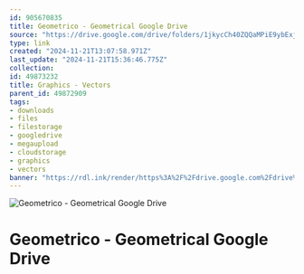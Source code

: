 ```yaml
---
id: 905670835
title: Geometrico - Geometrical Google Drive
source: "https://drive.google.com/drive/folders/1jkycCh40ZQQaMPiE9ybExjkVMQyLXtsw?usp=sharing"
type: link
created: "2024-11-21T13:07:58.971Z"
last_update: "2024-11-21T15:36:46.775Z"
collection:
id: 49873232
title: Graphics - Vectors
parent_id: 49872909
tags:
- downloads
- files
- filestorage
- googledrive
- megaupload
- cloudstorage
- graphics
- vectors
banner: "https://rdl.ink/render/https%3A%2F%2Fdrive.google.com%2Fdrive%2Ffolders%2F1jkycCh40ZQQaMPiE9ybExjkVMQyLXtsw%3Fusp%3Dsharing"
---
```


![Geometrico - Geometrical Google Drive](https://rdl.ink/render/https%3A%2F%2Fdrive.google.com%2Fdrive%2Ffolders%2F1jkycCh40ZQQaMPiE9ybExjkVMQyLXtsw%3Fusp%3Dsharing)

# Geometrico - Geometrical Google Drive

